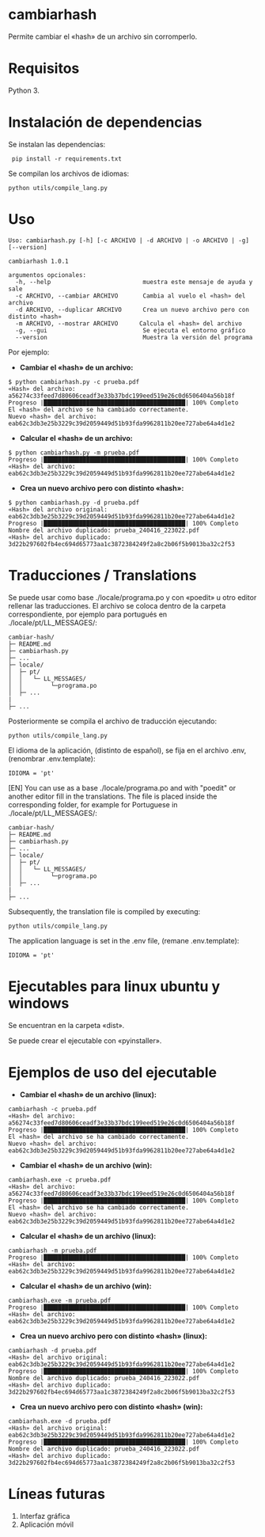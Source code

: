 # cambiarhash
Permite cambiar el «hash» de un archivo sin corromperlo.

# Requisitos
 Python 3.
 
# Instalación de dependencias
Se instalan las dependencias:
```
 pip install -r requirements.txt
 ```
Se compilan los archivos de idiomas:
```
python utils/compile_lang.py 
```
# Uso
```
Uso: cambiarhash.py [-h] [-c ARCHIVO | -d ARCHIVO | -o ARCHIVO | -g] [--version]

cambiarhash 1.0.1

argumentos opcionales:
  -h, --help                          muestra este mensaje de ayuda y sale
  -c ARCHIVO, --cambiar ARCHIVO       Cambia al vuelo el «hash» del archivo
  -d ARCHIVO, --duplicar ARCHIVO      Crea un nuevo archivo pero con distinto «hash»
  -m ARCHIVO, --mostrar ARCHIVO      Calcula el «hash» del archivo
  -g, --gui                           Se ejecuta el entorno gráfico
  --version                           Muestra la versión del programa
```
Por ejemplo:

* **Cambiar el «hash» de un archivo:**
```
$ python cambiarhash.py -c prueba.pdf
«Hash» del archivo: a56274c33feed7d80606ceadf3e33b37bdc199eed519e26c0d6506404a56b18f
Progreso |████████████████████████████████████████| 100% Completo
El «hash» del archivo se ha cambiado correctamente.
Nuevo «hash» del archivo: eab62c3db3e25b3229c39d2059449d51b93fda9962811b20ee727abe64a4d1e2 
```
* **Calcular el «hash» de un archivo:**
```
$ python cambiarhash.py -m prueba.pdf
Progreso |████████████████████████████████████████| 100% Completo
«Hash» del archivo: eab62c3db3e25b3229c39d2059449d51b93fda9962811b20ee727abe64a4d1e2 
```
* **Crea un nuevo archivo pero con distinto «hash»:**
```
$ python cambiarhash.py -d prueba.pdf
«Hash» del archivo original: eab62c3db3e25b3229c39d2059449d51b93fda9962811b20ee727abe64a4d1e2
Progreso |████████████████████████████████████████| 100% Completo
Nombre del archivo duplicado: prueba_240416_223022.pdf
«Hash» del archivo duplicado: 3d22b297602fb4ec694d65773aa1c3872384249f2a8c2b06f5b9013ba32c2f53 
```
# Traducciones / Translations
Se puede usar como base ./locale/programa.po y con «poedit» u otro editor rellenar las traducciones.  El archivo se coloca dentro de la carpeta correspondiente, por ejemplo para portugués en ./locale/pt/LL_MESSAGES/:

```
cambiar-hash/
├─ README.md
├─ cambiarhash.py
├─ ...
├─ locale/
│  ├─ pt/    
│  │   └─ LL_MESSAGES/
│  │        └─programa.po
│  ├─ ...
|
├─ ...  
```
Posteriormente se compila el archivo de traducción ejecutando:
```
python utils/compile_lang.py 
```
El idioma de la aplicación, (distinto de español), se fija en el archivo .env, (renombrar .env.template):
```
IDIOMA = 'pt'
```

[EN] You can use as a base ./locale/programa.po and with "poedit" or another editor fill in the translations.  The file is placed inside the corresponding folder, for example for Portuguese in ./locale/pt/LL_MESSAGES/:
```
cambiar-hash/
├─ README.md
├─ cambiarhash.py
├─ ...
├─ locale/
│  ├─ pt/    
│  │   └─ LL_MESSAGES/
│  │        └─programa.po
│  ├─ ...
|
├─ ...  
```
Subsequently, the translation file is compiled by executing:
```
python utils/compile_lang.py 
```
The application language is set in the .env file, (remane .env.template):
```
IDIOMA = 'pt'
```

# Ejecutables para linux ubuntu y windows
Se encuentran en la carpeta «dist».

Se puede crear el ejecutable con «pyinstaller».

# Ejemplos de uso del ejecutable

* **Cambiar el «hash» de un archivo (linux):**
```
cambiarhash -c prueba.pdf
«Hash» del archivo: a56274c33feed7d80606ceadf3e33b37bdc199eed519e26c0d6506404a56b18f
Progreso |████████████████████████████████████████| 100% Completo
El «hash» del archivo se ha cambiado correctamente.
Nuevo «hash» del archivo: eab62c3db3e25b3229c39d2059449d51b93fda9962811b20ee727abe64a4d1e2 
```

* **Cambiar el «hash» de un archivo (win):**
```
cambiarhash.exe -c prueba.pdf
«Hash» del archivo: a56274c33feed7d80606ceadf3e33b37bdc199eed519e26c0d6506404a56b18f
Progreso |████████████████████████████████████████| 100% Completo
El «hash» del archivo se ha cambiado correctamente.
Nuevo «hash» del archivo: eab62c3db3e25b3229c39d2059449d51b93fda9962811b20ee727abe64a4d1e2 
```
* **Calcular el «hash» de un archivo (linux):**
```
cambiarhash -m prueba.pdf
Progreso |████████████████████████████████████████| 100% Completo
«Hash» del archivo: eab62c3db3e25b3229c39d2059449d51b93fda9962811b20ee727abe64a4d1e2 
```
* **Calcular el «hash» de un archivo (win):**
```
cambiarhash.exe -m prueba.pdf
Progreso |████████████████████████████████████████| 100% Completo
«Hash» del archivo: eab62c3db3e25b3229c39d2059449d51b93fda9962811b20ee727abe64a4d1e2 
```

* **Crea un nuevo archivo pero con distinto «hash» (linux):**
```
cambiarhash -d prueba.pdf
«Hash» del archivo original: eab62c3db3e25b3229c39d2059449d51b93fda9962811b20ee727abe64a4d1e2
Progreso |████████████████████████████████████████| 100% Completo
Nombre del archivo duplicado: prueba_240416_223022.pdf
«Hash» del archivo duplicado: 3d22b297602fb4ec694d65773aa1c3872384249f2a8c2b06f5b9013ba32c2f53 
```
* **Crea un nuevo archivo pero con distinto «hash» (win):**
```
cambiarhash.exe -d prueba.pdf
«Hash» del archivo original: eab62c3db3e25b3229c39d2059449d51b93fda9962811b20ee727abe64a4d1e2
Progreso |████████████████████████████████████████| 100% Completo
Nombre del archivo duplicado: prueba_240416_223022.pdf
«Hash» del archivo duplicado: 3d22b297602fb4ec694d65773aa1c3872384249f2a8c2b06f5b9013ba32c2f53 
```

# Líneas futuras

1) Interfaz gráfica
2) Aplicación móvil

